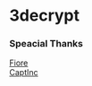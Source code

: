# 3decrypt

<h3>Speacial Thanks</h3>

<a href="https://github.com/donato-fiore/Cach3D">Fiore</a> <br>
<a href="https://captinc.me/">CaptInc</a>
